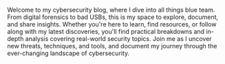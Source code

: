 Welcome to my cybersecurity blog, where I dive into all things blue team. From digital forensics to bad USBs, this is my space to explore, document, and share insights. Whether you're here to learn, find resources, or follow along with my latest discoveries, you'll find practical breakdowns and in-depth analysis covering real-world security topics. Join me as I uncover new threats, techniques, and tools, and document my journey through the ever-changing landscape of cybersecurity.

